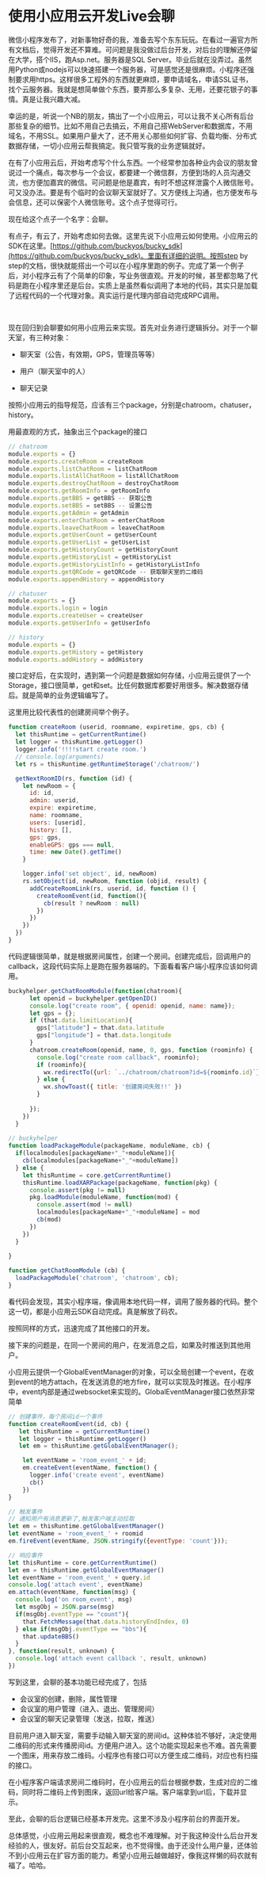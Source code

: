 # 使用小应用云开发Live会聊

​	微信小程序发布了，对新事物好奇的我，准备去写个东东玩玩。在看过一遍官方所有文档后，觉得开发还不算难。可问题是我没做过后台开发，对后台的理解还停留在大学，搭个IIS，跑Asp.net。服务器是SQL Server。毕业后就在没弄过。虽然用Python或nodejs可以快速搭建一个服务器，可是感觉还是很麻烦。小程序还强制要求用https。这样很多工程外的东西就更麻烦，要申请域名，申请SSL证书，找个云服务器。我就是想简单做个东西，要弄那么多复杂、无用，还要花银子的事情。真是让我兴趣大减。

​	幸运的是，听说一个NB的朋友，搞出了一个小应用云，可以让我不关心所有后台那些复杂的细节。比如不用自己去搞云，不用自己搭WebServer和数据库，不用域名，不用SSL。如果用户量大了，还不用关心那些如何扩容、负载均衡、分布式数据存储，一切小应用云帮我搞定。我只管写我的业务逻辑就好。

​	在有了小应用云后，开始考虑写个什么东西。一个经常参加各种业内会议的朋友曾说过一个痛点，每次参与一个会议，都要建一个微信群，方便到场的人员沟通交流，也方便加嘉宾的微信。可问题是他是嘉宾，有时不想这样泄露个人微信账号。可又没办法。要是有个临时的会议聊天室就好了。又方便线上沟通，也方便发布与会信息，还可以保密个人微信账号。这个点子觉得可行。

现在给这个点子一个名字：会聊。

​	有点子，有云了，开始考虑如何去做。这里先说下小应用云如何使用。小应用云的SDK在这里。[https://github.com/buckyos/bucky_sdk](https://github.com/buckyos/bucky_sdk)。里面有详细的说明。按照step by step的文档，很快就能搭出一个可以在小程序里跑的例子。完成了第一个例子后，对小程序云有了个简单的印象，写业务很直观。开发的时候，甚至都忽略了代码是跑在小程序里还是后台。实质上是虽然看似调用了本地的代码，其实只是加载了远程代码的一个代理对象。真实运行是代理内部自动完成RPC调用。

​	

现在回归到会聊要如何用小应用云来实现。首先对业务进行逻辑拆分。对于一个聊天室，有三种对象：

-    聊天室（公告，有效期，GPS，管理员等等）

-    用户（聊天室中的人）

-    聊天记录

按照小应用云的指导规范，应该有三个package，分别是chatroom，chatuser，history。

用最直观的方式，抽象出三个package的接口

```javascript
// chatroom
module.exports = {}
module.exports.createRoom = createRoom
module.exports.listChatRoom = listChatRoom
module.exports.listAllChatRoom = listAllChatRoom
module.exports.destroyChatRoom = destroyChatRoom
module.exports.getRoomInfo = getRoomInfo
module.exports.getBBS = getBBS -- 获取公告
module.exports.setBBS = setBBS -- 设置公告
module.exports.getAdmin = getAdmin
module.exports.enterChatRoom = enterChatRoom
module.exports.leaveChatRoom = leaveChatRoom
module.exports.getUserCount = getUserCount
module.exports.getUserList = getUserList
module.exports.getHistoryCount = getHistoryCount
module.exports.getHistoryList = getHistoryList
module.exports.getHistoryListInfo = getHistoryListInfo
module.exports.getQRCode = getQRCode -- 获取聊天室的二维码
module.exports.appendHistory = appendHistory

```

```javascript
// chatuser
module.exports = {}
module.exports.login = login
module.exports.createUser = createUser
module.exports.getUserInfo = getUserInfo

```

```javascript
// history
module.exports = {}
module.exports.getHistory = getHistory
module.exports.addHistory = addHistory

```

接口定好后，在实现时，遇到第一个问题是数据如何存储，小应用云提供了一个Storage，接口很简单，get和set。比任何数据库都要好用很多。解决数据存储后。就是简单的业务逻辑编写了。



这里用比较代表性的创建房间举个例子。

```javascript
function createRoom (userid, roomname, expiretime, gps, cb) {
  let thisRuntime = getCurrentRuntime()
  let logger = thisRuntime.getLogger()
  logger.info('!!!!start create room.')
  // console.log(arguments)
  let rs = thisRuntime.getRuntimeStorage('/chatroom/')

  getNextRoomID(rs, function (id) {
    let newRoom = {
      id: id,
      admin: userid,
      expire: expiretime,
      name: roomname,
      users: [userid],
      history: [],
      gps: gps,
      enableGPS: gps === null,
      time: new Date().getTime()
    }

    logger.info('set object', id, newRoom)
    rs.setObject(id, newRoom, function (objid, result) {
      addCreateRoomLink(rs, userid, id, function () {
        createRoomEvent(id, function(){
          cb(result ? newRoom : null)
        })
      })
    })
  })
}
```

代码逻辑很简单，就是根据房间属性，创建一个房间。创建完成后，回调用户的callback，这段代码实际上是跑在服务器端的。下面看看客户端小程序应该如何调用。

```javascript
buckyhelper.getChatRoomModule(function(chatroom){
      let openid = buckyhelper.getOpenID()
      console.log("create room", { openid: openid, name: name});
      let gps = {};
      if (that.data.limitLocation){
        gps["latitude"] = that.data.latitude
        gps["longitude"] = that.data.longitude
      }
      chatroom.createRoom(openid, name, 0, gps, function (roominfo) {
        console.log("create room callback", roominfo);
        if (roominfo){
          wx.redirectTo({url: `../chatroom/chatroom?id=${roominfo.id}`});
        } else {
          wx.showToast({ title: '创建房间失败!!' })
        }
        
      });
    })
  }
  
// buckyhelper
function loadPackageModule(packageName, moduleName, cb) {
  if(localmodules[packageName+"_"+moduleName]){
    cb(localmodules[packageName+"_"+moduleName])
  } else {
    let thisRuntime = core.getCurrentRuntime()
    thisRuntime.loadXARPackage(packageName, function(pkg) {
      console.assert(pkg != null)
      pkg.loadModule(moduleName, function(mod) {
        console.assert(mod != null)
        localmodules[packageName+"_"+moduleName] = mod
        cb(mod)
      })
    })
  }
  
}

function getChatRoomModule (cb) {
  loadPackageModule('chatroom', 'chatroom', cb);
}
```

看代码会发现，其实小程序端，像调用本地代码一样，调用了服务器的代码。整个这一切，都是小应用云SDK自动完成。真是解放了码农。



按照同样的方式，迅速完成了其他接口的开发。

接下来的问题是，在同一个房间的用户，在发消息之后，如果及时推送到其他用户。

小应用云提供一个GlobalEventManager的对象，可以全局创建一个event，在收到event的地方attach，在发送消息的地方fire，就可以实现及时推送。在小程序中，event内部是通过websocket来实现的。GlobalEventManager接口依然非常简单

```javascript
// 创建事件，每个房间id一个事件
function createRoomEvent(id, cb) {
   let thisRuntime = getCurrentRuntime()
   let logger = thisRuntime.getLogger()
   let em = thisRuntime.getGlobalEventManager();

    let eventName = 'room_event_' + id;
    em.createEvent(eventName, function() {
      logger.info('create event', eventName)
      cb()
    })
}

// 触发事件
// 通知用户有消息更新了,触发客户端主动拉取
let em = thisRuntime.getGlobalEventManager()
let eventName = 'room_event_' + roomid
em.fireEvent(eventName, JSON.stringify({eventType: 'count'}));

// 响应事件
let thisRuntime = core.getCurrentRuntime()
let em = thisRuntime.getGlobalEventManager()
let eventName = 'room_event_' + query.id
console.log('attach event', eventName)
em.attach(eventName, function(msg) {
  console.log('on room_event', msg)
  let msgObj = JSON.parse(msg)
  if(msgObj.eventType == "count"){
	that.FetchMessage(that.data.historyEndIndex, 0)
  } else if(msgObj.eventType == "bbs"){
	that.updateBBS()
  }
}, function(result, unknown) {
  console.log('attach event callback ', result, unknown)
})
```



写到这里，会聊的基本功能已经完成了，包括

- 会议室的创建，删除，属性管理
- 会议室的用户管理（进入、退出、管理房间）
- 会议室的聊天记录管理（发送，拉取，推送）



目前用户进入聊天室，需要手动输入聊天室的房间id。这种体验不够好，决定使用二维码的形式来传播房间id。方便用户进入。这个功能实现起来也不难。首先需要一个图床，用来存放二维码。小程序也有接口可以方便生成二维码，对应也有扫描的接口。



在小程序客户端请求房间二维码时，在小应用云的后台根据参数，生成对应的二维码，同时将二维码上传到图床，返回url给客户端。客户端拿到url后，下载并显示。



至此，会聊的后台逻辑已经基本开发完。这里不涉及小程序前台的界面开发。

总体感觉，小应用云用起来很直观，概念也不难理解。对于我这种没什么后台开发经验的人，很友好。前后台交互起来，也不觉得慢。由于还没什么用户量，还体验不到小应用云在扩容方面的能力。希望小应用云越做越好，像我这样懒的码农就有福了。哈哈。